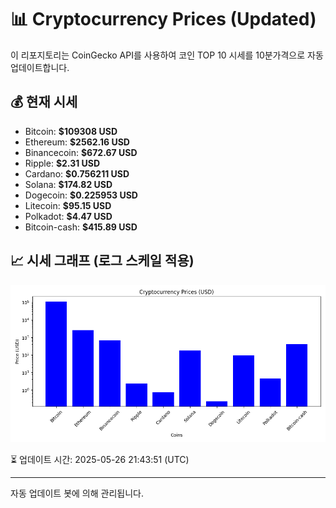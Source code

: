 
# 📊 Cryptocurrency Prices (Updated)

이 리포지토리는 CoinGecko API를 사용하여 코인 TOP 10 시세를 10분가격으로 자동 업데이트합니다.

## 💰 현재 시세
- Bitcoin: **$109308 USD**
- Ethereum: **$2562.16 USD**
- Binancecoin: **$672.67 USD**
- Ripple: **$2.31 USD**
- Cardano: **$0.756211 USD**
- Solana: **$174.82 USD**
- Dogecoin: **$0.225953 USD**
- Litecoin: **$95.15 USD**
- Polkadot: **$4.47 USD**
- Bitcoin-cash: **$415.89 USD**

## 📈 시세 그래프 (로그 스케일 적용)
![Crypto Prices](crypto_prices.png)

⏳ 업데이트 시간: 2025-05-26 21:43:51 (UTC)

---
자동 업데이트 봇에 의해 관리됩니다.
